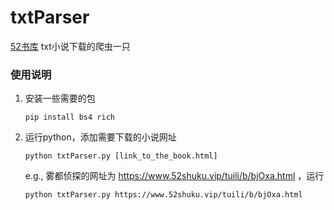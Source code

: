 # txtParser
[52书库](https://www.52shuku.vip) txt小说下载的爬虫一只

### 使用说明
1. 安装一些需要的包
   ```
   pip install bs4 rich
   ```
2. 运行python，添加需要下载的小说网址
   ```
   python txtParser.py [link_to_the_book.html]
   ```
   e.g., 雾都侦探的网址为 https://www.52shuku.vip/tuili/b/bjOxa.html ，运行
   ```
   python txtParser.py https://www.52shuku.vip/tuili/b/bjOxa.html
   ```
